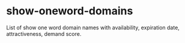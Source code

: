 # show-oneword-domains
List of show one word domain names with availability, expiration date, attractiveness, demand score.
